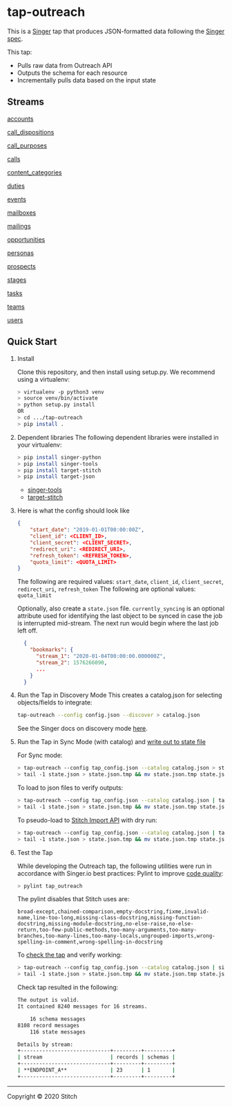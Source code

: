 # tap-outreach

This is a [Singer](https://singer.io) tap that produces JSON-formatted data
following the [Singer
spec](https://github.com/singer-io/getting-started/blob/master/SPEC.md).

This tap:

- Pulls raw data from Outreach API
- Outputs the schema for each resource
- Incrementally pulls data based on the input state


## Streams

[accounts](https://api.outreach.io/api/v2/docs#account)

[call_dispositions](https://api.outreach.io/api/v2/docs#callDisposition)

[call_purposes](https://api.outreach.io/api/v2/docs#callPurpose)

[calls](https://api.outreach.io/api/v2/docs#call)

[content_categories](https://api.outreach.io/api/v2/docs#contentCategory)

[duties](https://api.outreach.io/api/v2/docs#duty)

[events](https://api.outreach.io/api/v2/docs#event)

[mailboxes](https://api.outreach.io/api/v2/docs#mailbox)

[mailings](https://api.outreach.io/api/v2/docs#mailing)

[opportunities](https://api.outreach.io/api/v2/docs#opportunity)

[personas](https://api.outreach.io/api/v2/docs#persona)

[prospects](https://api.outreach.io/api/v2/docs#prospect)

[stages](https://api.outreach.io/api/v2/docs#stage)

[tasks](https://api.outreach.io/api/v2/docs#task)

[teams](https://api.outreach.io/api/v2/docs#team)

[users](https://api.outreach.io/api/v2/docs#user)




## Quick Start

1. Install

    Clone this repository, and then install using setup.py. We recommend using a virtualenv:

    ```bash
    > virtualenv -p python3 venv
    > source venv/bin/activate
    > python setup.py install
    OR
    > cd .../tap-outreach
    > pip install .
    ```
2. Dependent libraries
    The following dependent libraries were installed in your virtualenv:
    ```bash
    > pip install singer-python
    > pip install singer-tools
    > pip install target-stitch
    > pip install target-json
    
    ```
    - [singer-tools](https://github.com/singer-io/singer-tools)
    - [target-stitch](https://github.com/singer-io/target-stitch)

3. Here is what the config should look like

    ```json
    {
        "start_date": "2019-01-01T00:00:00Z",
        "client_id": <CLIENT_ID>,
        "client_secret": <CLIENT_SECRET>,
        "redirect_uri": <REDIRECT_URI>,
        "refresh_token": <REFRESH_TOKEN>,
        "quota_limit": <QUOTA_LIMIT>
    }
    ```
    The following are required values: `start_date`, `client_id`, `client_secret`, `redirect_uri`, `refresh_token`
    The following are optional values: `quota_limit`

    Optionally, also create a `state.json` file. `currently_syncing` is an optional attribute used for identifying the last object to be synced in case the job is interrupted mid-stream. The next run would begin where the last job left off.

    ```json
      {
        "bookmarks": {
          "stream_1": "2020-01-04T00:00:00.000000Z",
          "stream_2": 1576266090,
          ...
        }
      }
    ```

4. Run the Tap in Discovery Mode
    This creates a catalog.json for selecting objects/fields to integrate:
    ```bash
    tap-outreach --config config.json --discover > catalog.json
    ```
   See the Singer docs on discovery mode
   [here](https://github.com/singer-io/getting-started/blob/master/docs/DISCOVERY_MODE.md#discovery-mode).

5. Run the Tap in Sync Mode (with catalog) and [write out to state file](https://github.com/singer-io/getting-started/blob/master/docs/RUNNING_AND_DEVELOPING.md#running-a-singer-tap-with-a-singer-target)

    For Sync mode:
    ```bash
    > tap-outreach --config tap_config.json --catalog catalog.json > state.json
    > tail -1 state.json > state.json.tmp && mv state.json.tmp state.json
    ```
    To load to json files to verify outputs:
    ```bash
    > tap-outreach --config tap_config.json --catalog catalog.json | target-json > state.json
    > tail -1 state.json > state.json.tmp && mv state.json.tmp state.json
    ```
    To pseudo-load to [Stitch Import API](https://github.com/singer-io/target-stitch) with dry run:
    ```bash
    > tap-outreach --config tap_config.json --catalog catalog.json | target-stitch --config target_config.json --dry-run > state.json
    > tail -1 state.json > state.json.tmp && mv state.json.tmp state.json
    ```

6. Test the Tap
    
    While developing the Outreach tap, the following utilities were run in accordance with Singer.io best practices:
    Pylint to improve [code quality](https://github.com/singer-io/getting-started/blob/master/docs/BEST_PRACTICES.md#code-quality):
    ```bash
    > pylint tap_outreach
    ```
    The pylint disables that Stitch uses are:
    ```
    broad-except,chained-comparison,empty-docstring,fixme,invalid-name,line-too-long,missing-class-docstring,missing-function-docstring,missing-module-docstring,no-else-raise,no-else-return,too-few-public-methods,too-many-arguments,too-many-branches,too-many-lines,too-many-locals,ungrouped-imports,wrong-spelling-in-comment,wrong-spelling-in-docstring
    ```


    To [check the tap](https://github.com/singer-io/singer-tools#singer-check-tap) and verify working:
    ```bash
    > tap-outreach --config tap_config.json --catalog catalog.json | singer-check-tap > state.json
    > tail -1 state.json > state.json.tmp && mv state.json.tmp state.json
    ```
    Check tap resulted in the following:
    ```bash
    The output is valid.
    It contained 8240 messages for 16 streams.

        16 schema messages
    8108 record messages
        116 state messages

    Details by stream:
    +-----------------------------+---------+---------+
    | stream                      | records | schemas |
    +-----------------------------+---------+---------+
    | **ENDPOINT_A**              | 23      | 1       |
    +-----------------------------+---------+---------+
    ```
---

Copyright &copy; 2020 Stitch
